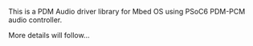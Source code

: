 This is a PDM Audio driver library for Mbed OS using PSoC6 PDM-PCM audio controller.

More details will follow...
